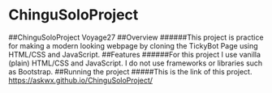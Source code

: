 # ChinguSoloProject
##ChinguSoloProject Voyage27
##Overview
######This project is practice for making a modern looking webpage by cloning the TickyBot Page using HTML/CSS and JavaScript.
##Features
######For this project I use vanilla (plain) HTML/CSS and JavaScript. I do not use frameworks or libraries such as Bootstrap.
##Running the project
#####This is the link of this project. https://askwx.github.io/ChinguSoloProject/
